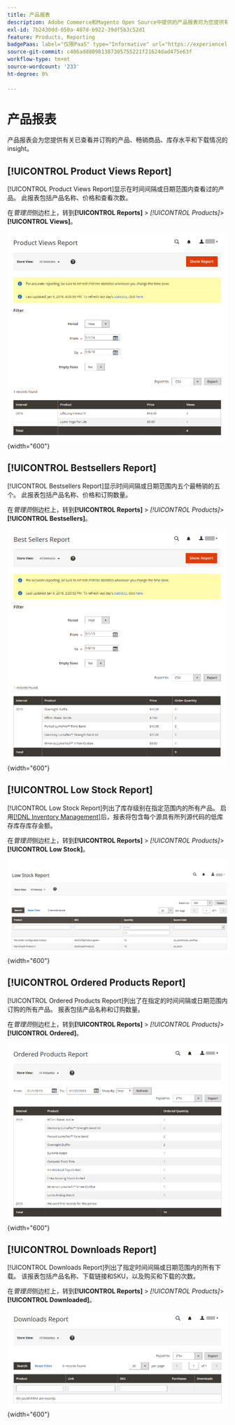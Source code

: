 ```yaml
---
title: 产品报表
description: Adobe Commerce和Magento Open Source中提供的产品报表可为您提供有关已查看和订购的产品、畅销商品、库存水平和下载情况的insight。
exl-id: 7b2430dd-050a-407d-b922-39df5b3c52d1
feature: Products, Reporting
badgePaas: label="仅限PaaS" type="Informative" url="https://experienceleague.adobe.com/zh-hans/docs/commerce/user-guides/product-solutions" tooltip="仅适用于云项目(Adobe管理的PaaS基础架构)和内部部署项目上的Adobe Commerce 。"
source-git-commit: c406add80981387305755221f21624dad475e63f
workflow-type: tm+mt
source-wordcount: '233'
ht-degree: 0%

---
```


# 产品报表

产品报表会为您提供有关已查看并订购的产品、畅销商品、库存水平和下载情况的insight。

## [!UICONTROL Product Views Report]

[!UICONTROL Product Views Report]显示在时间间隔或日期范围内查看过的产品。 此报表包括产品名称、价格和查看次数。

在&#x200B;_管理员_&#x200B;侧边栏上，转到&#x200B;**[!UICONTROL Reports]** > _[!UICONTROL Products]_>**[!UICONTROL Views]**。

![产品查看报告](./assets/product-views.png){width="600"}

## [!UICONTROL Bestsellers Report]

[!UICONTROL Bestsellers Report]显示时间间隔或日期范围内五个最畅销的五个。 此报表包括产品名称、价格和订购数量。

在&#x200B;_管理员_&#x200B;侧边栏上，转到&#x200B;**[!UICONTROL Reports]** > _[!UICONTROL Products]_>**[!UICONTROL Bestsellers]**。

![Bestsellers报告](./assets/bestsellers.png){width="600"}

## [!UICONTROL Low Stock Report]

[!UICONTROL Low Stock Report]列出了库存级别在指定范围内的所有产品。 启用[[!DNL Inventory Management]](../inventory-management/introduction.md)后，报表将包含每个源具有所列源代码的低库存库存库存金额。

在&#x200B;_管理员_&#x200B;侧边栏上，转到&#x200B;**[!UICONTROL Reports]** > _[!UICONTROL Products]_>**[!UICONTROL Low Stock]**。

![低库存报告](./assets/low-stock.png){width="600"}

## [!UICONTROL Ordered Products Report]

[!UICONTROL Ordered Products Report]列出了在指定的时间间隔或日期范围内订购的所有产品。 报表包括产品名称和订购数量。

在&#x200B;_管理员_&#x200B;侧边栏上，转到&#x200B;**[!UICONTROL Reports]** > _[!UICONTROL Products]_>**[!UICONTROL Ordered]**。

![订购产品报表](./assets/products-ordered.png){width="600"}

## [!UICONTROL Downloads Report]

[!UICONTROL Downloads Report]列出了指定时间间隔或日期范围内的所有下载。 该报表包括产品名称、下载链接和SKU，以及购买和下载的次数。

在&#x200B;_管理员_&#x200B;侧边栏上，转到&#x200B;**[!UICONTROL Reports]** > _[!UICONTROL Products]_>**[!UICONTROL Downloaded]**。

![下载报告](./assets/downloads.png){width="600"}

